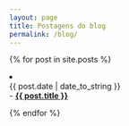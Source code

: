 ```yaml
---
layout: page
title: Postagens do blog
permalink: /blog/
---
```


{% for post in site.posts %}

<li><div id='data'>{{ post.date | date_to_string }}</div> - <a href="{{ post.url }}"><b>{{ post.title }}</b></a></li>

{% endfor %}
